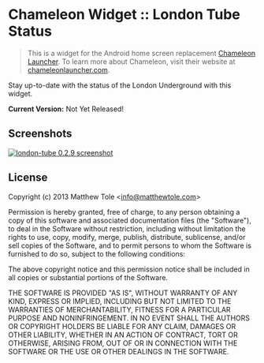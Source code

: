 # Chameleon Widget :: London Tube Status

> This is a widget for the Android home screen replacement [Chameleon Launcher][1]. To learn more about Chameleon, visit their website at [chameleonlauncher.com][1].

Stay up-to-date with the status of the London Underground with this widget.

**Current Version:** Not Yet Released!

## Screenshots

[![london-tube 0.2.9 screenshot][img-1]][4]

## License

Copyright (c) 2013 Matthew Tole &lt;info@matthewtole.com&gt;

Permission is hereby granted, free of charge, to any person obtaining a copy of this software and associated documentation files (the "Software"), to deal in the Software without restriction, including without limitation the rights to use, copy, modify, merge, publish, distribute, sublicense, and/or sell copies of the Software, and to permit persons to whom the Software is furnished to do so, subject to the following conditions:

The above copyright notice and this permission notice shall be included in all copies or substantial portions of the Software.

THE SOFTWARE IS PROVIDED "AS IS", WITHOUT WARRANTY OF ANY KIND, EXPRESS OR IMPLIED, INCLUDING BUT NOT LIMITED TO THE WARRANTIES OF MERCHANTABILITY, FITNESS FOR A PARTICULAR PURPOSE AND NONINFRINGEMENT. IN NO EVENT SHALL THE AUTHORS OR COPYRIGHT HOLDERS BE LIABLE FOR ANY CLAIM, DAMAGES OR OTHER LIABILITY, WHETHER IN AN ACTION OF CONTRACT, TORT OR OTHERWISE, ARISING FROM, OUT OF OR IN CONNECTION WITH THE SOFTWARE OR THE USE OR OTHER DEALINGS IN THE SOFTWARE.

[1]: http://www.chameleonlauncher.com/
[2]: http://widgetgecko.com/london-tube/
[3]: http://widgetgecko.com/london-tube/info/
[4]: http://res.cloudinary.com/matthewtole-com/image/upload/v1363622513/wg_londontube_0-2-9_01.png

[img-1]: http://res.cloudinary.com/matthewtole-com/image/upload/c_thumb,g_north_west,h_300/v1363622513/wg_londontube_0-2-9_01.png "Screenshot v0.2.9"
